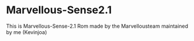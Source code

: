 Marvellous-Sense2.1
===================
This is Marvellous-Sense-2.1 Rom made by the Marvellousteam maintained by me (Kevinjoa)

